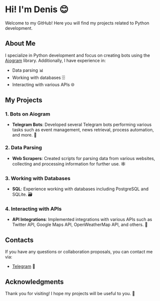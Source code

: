 # Hi! I'm Denis 😊

Welcome to my GitHub! Here you will find my projects related to Python development.

## About Me

I specialize in Python development and focus on creating bots using the [Aiogram](https://github.com/aiogram/aiogram) library. Additionally, I have experience in:

- Data parsing 📊
- Working with databases 🗄️
- Interacting with various APIs 🌐

## My Projects

### 1. Bots on Aiogram
- **Telegram Bots**: Developed several Telegram bots performing various tasks such as event management, news retrieval, process automation, and more. 🤖

### 2. Data Parsing
- **Web Scrapers**: Created scripts for parsing data from various websites, collecting and processing information for further use. 🕸️

### 3. Working with Databases
- **SQL**: Experience working with databases including PostgreSQL and SQLite. 🗃️

### 4. Interacting with APIs
- **API Integrations**: Implemented integrations with various APIs such as Twitter API, Google Maps API, OpenWeatherMap API, and others. 🔌

## Contacts

If you have any questions or collaboration proposals, you can contact me via:

- [Telegram](https://t.me/rwxrwxrw) 📱

## Acknowledgments

Thank you for visiting! I hope my projects will be useful to you. 🙏
